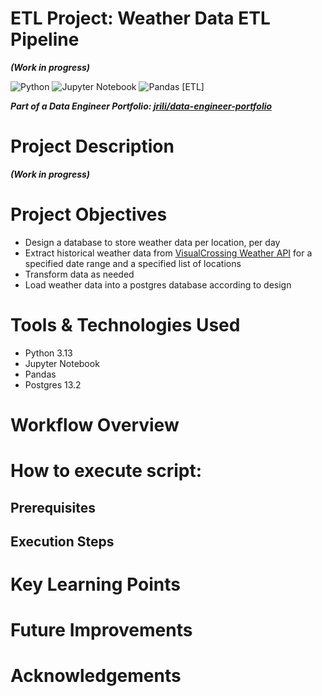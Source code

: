 ETL Project: Weather Data ETL Pipeline
=======================================
***(Work in progress)***

![Python](https://img.shields.io/badge/python-3670A0?style=for-the-badge&logo=python&logoColor=ffdd54)
![Jupyter Notebook](https://img.shields.io/badge/jupyter-%23FA0F00.svg?style=for-the-badge&logo=jupyter&logoColor=white)
![Pandas](https://img.shields.io/badge/pandas-%23150458.svg?style=for-the-badge&logo=pandas&logoColor=white) 
[ETL]

***Part of a Data Engineer Portfolio: [jrili/data-engineer-portfolio](https://github.com/jrili/data-engineer-portfolio)***

# Project Description
***(Work in progress)***

# Project Objectives
* Design a database to store weather data per location, per day
* Extract historical weather data from [VisualCrossing Weather API](https://www.visualcrossing.com/) for a specified date range and a specified list of locations
* Transform data as needed
* Load weather data into a postgres database according to design

# Tools & Technologies Used
* Python 3.13
* Jupyter Notebook
* Pandas
* Postgres 13.2

# Workflow Overview

# How to execute script:
## Prerequisites

## Execution Steps

# Key Learning Points

# Future Improvements

# Acknowledgements



